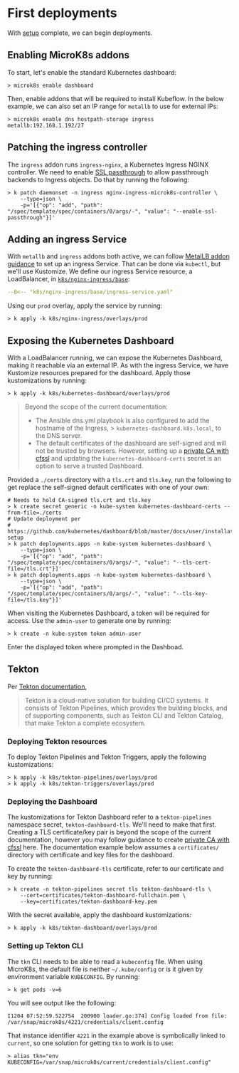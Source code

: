 # First deployments

With [setup](setup.md) complete, we can begin deployments.

## Enabling MicroK8s addons

To start, let's enable the standard Kubernetes dashboard:

```shell
> microk8s enable dashboard
```

Then, enable addons that will be required to install Kubeflow.
In the below example, we can also set an IP range for
`metallb` to use for external IPs:

```shell
> microk8s enable dns hostpath-storage ingress metallb:192.168.1.192/27
```

## Patching the ingress controller

The `ingress` addon runs `ingress-nginx`, a Kubernetes Ingress NGINX
controller. We need to enable
[SSL passthrough](https://kubernetes.github.io/ingress-nginx/user-guide/tls/#ssl-passthrough)
to allow passthrough backends to Ingress objects. Do that by running the
following:

```shell
> k patch daemonset -n ingress nginx-ingress-microk8s-controller \
    --type=json \
    -p='[{"op": "add", "path": "/spec/template/spec/containers/0/args/-", "value": "--enable-ssl-passthrough"}]'
```

## Adding an ingress Service

With `metallb` and `ingress` addons both active, we can follow
[MetalLB addon guidance](https://microk8s.io/docs/addon-metallb) to
set up an ingress Service. That can be done via `kubectl`, but we'll
use Kustomize. We define our ingress Service resource, a LoadBalancer,
in
[`k8s/nginx-ingress/base`](https://github.com/McClunatic/k8s-learning/tree/main/k8s/nginx-ingress):

```yaml
--8<-- "k8s/nginx-ingress/base/ingress-service.yaml"
```

Using our `prod` overlay, apply the service by running:

```shell
> k apply -k k8s/nginx-ingress/overlays/prod
```

## Exposing the Kubernetes Dashboard

With a LoadBalancer running, we can expose the Kubernetes Dashboard, making
it reachable via an external IP. As with the ingress Service, we have
Kustomize resources prepared for the dashboard. Apply those kustomizations
by running:

```shell
> k apply -k k8s/kubernetes-dashboard/overlays/prod
```

> Beyond the scope of the current documentation:
>
> * The Ansible dns.yml playbook is also configured to add the hostname of the
>   Ingress, > `kubernetes-dashboard.k8s.local`, to the DNS server.
> * The default certificates of the dashboard are self-signed and will not be
>   trusted by browsers. However, setting up a
>   [private CA with cfssl](https://www.ekervhen.xyz/posts/2021-02/private-ca-with-cfssl/)
>   and updating the `kubernetes-dashboard-certs` secret is an option to
>   serve a trusted Dashboard.

Provided a `./certs` directory with a `tls.crt` and `tls.key`, run the following
to get replace the self-signed default certificates with one of your own:

```shell
# Needs to hold CA-signed tls.crt and tls.key
> k create secret generic -n kube-system kubernetes-dashboard-certs --from-file=./certs
# Update deployment per
# https://github.com/kubernetes/dashboard/blob/master/docs/user/installation.md#recommended-setup
> k patch deployments.apps -n kube-system kubernetes-dashboard \
    --type=json \
    -p='[{"op": "add", "path": "/spec/template/spec/containers/0/args/-", "value": "--tls-cert-file=/tls.crt"}]'
> k patch deployments.apps -n kube-system kubernetes-dashboard \
    --type=json \
    -p='[{"op": "add", "path": "/spec/template/spec/containers/0/args/-", "value": "--tls-key-file=/tls.key"}]'
```

When visiting the Kubernetes Dashboard, a token will be required for access.
Use the `admin-user` to generate one by running:

```shell
> k create -n kube-system token admin-user
```

Enter the displayed token where prompted in the Dashboad.

## Tekton

Per [Tekton documentation](https://tekton.dev/docs/),

> Tekton is a cloud-native solution for building CI/CD systems. It consists of
> Tekton Pipelines, which provides the building blocks, and of supporting
> components, such as Tekton CLI and Tekton Catalog, that make Tekton a
> complete ecosystem.

### Deploying Tekton resources

To deploy Tekton Pipelines and Tekton Triggers, apply the following
kustomizations:

```shell
> k apply -k k8s/tekton-pipelines/overlays/prod
> k apply -k k8s/tekton-triggers/overlays/prod
```

### Deploying the Dashboard

The kustomizations for Tekton Dashboard refer to a `tekton-pipelines`
namespace secret, `tekton-dashboard-tls`. We'll need to make that first.
Creating a TLS certificate/key pair is beyond the scope of the current
documentation, however you may follow guidance to create
[private CA with cfssl](https://www.ekervhen.xyz/posts/2021-02/private-ca-with-cfssl/)
here. The documentation example below assumes a `certificates/` directory with
certificate and key files for the dashboard.

To create the `tekton-dashboard-tls` certificate, refer to our certificate
and key by running:

```shell
> k create -n tekton-pipelines secret tls tekton-dashboard-tls \
    --cert=certificates/tekton-dashboard-fullchain.pem \
    --key=certificates/tekton-dashboard-key.pem
```

With the secret available, apply the dashboard kustomizations:

```shell
> k apply -k k8s/tekton-dashboard/overlays/prod
```

### Setting up Tekton CLI

The `tkn` CLI needs to be able to read a `kubeconfig` file. When using
MicroK8s, the default file is neither `~/.kube/config` or is it given by
environment variable `KUBECONFIG`. By running:

```shell
> k get pods -v=6
```

You will see output like the following:

```shell
I1204 07:52:59.522754  200900 loader.go:374] Config loaded from file:  /var/snap/microk8s/4221/credentials/client.config
```

That instance identifier `4221` in the example above is symbolically linked
to `current`, so one solution for getting `tkn` to work is to use:

```shell
> alias tkn="env KUBECONFIG=/var/snap/microk8s/current/credentials/client.config"
```
